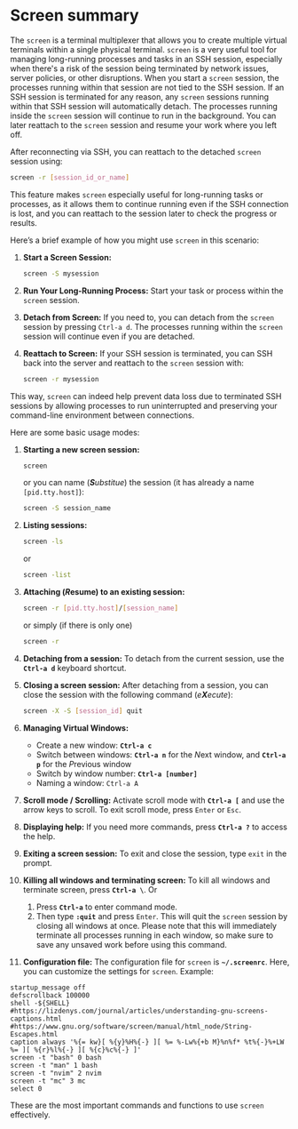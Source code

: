 # Screen summary

The `screen` is a terminal multiplexer that allows you to create multiple virtual terminals within a single physical terminal.
`screen` is a very useful tool for managing long-running processes and tasks in an SSH session, especially when there's a risk of the session being terminated by network issues, server policies, or other disruptions.
When you start a `screen` session, the processes running within that session are not tied to the SSH session.
If an SSH session is terminated for any reason, any `screen` sessions running within that SSH session will automatically detach. The processes running inside the `screen` session will continue to run in the background.
You can later reattach to the `screen` session and resume your work where you left off.

After reconnecting via SSH, you can reattach to the detached `screen` session using:

```sh
screen -r [session_id_or_name]
```

This feature makes `screen` especially useful for long-running tasks or processes, as it allows them to continue running even if the SSH connection is lost, and you can reattach to the session later to check the progress or results.

Here’s a brief example of how you might use `screen` in this scenario:

1. **Start a Screen Session:**
   ```sh
   screen -S mysession
   ```

2. **Run Your Long-Running Process:**
   Start your task or process within the `screen` session.

3. **Detach from Screen:**
   If you need to, you can detach from the `screen` session by pressing `Ctrl-a d`. The processes running within the `screen` session will continue even if you are detached.

4. **Reattach to Screen:**
   If your SSH session is terminated, you can SSH back into the server and reattach to the `screen` session with:
   ```sh
   screen -r mysession
   ```

This way, `screen` can indeed help prevent data loss due to terminated SSH sessions by allowing processes to run uninterrupted and preserving your command-line environment between connections.

Here are some basic usage modes:

1. **Starting a new screen session:**
   ```sh
   screen
   ```
   or you can name (***S**ubstitue*) the session (it has already a name `[pid.tty.host]`):
   ```sh
   screen -S session_name
   ```

2. **Listing sessions:**
   ```sh
   screen -ls
   ```
   or
   ```sh
   screen -list
   ```

3. **Attaching (*R*esume) to an existing session:**
   ```sh
   screen -r [pid.tty.host]/[session_name]
   ```
   or simply (if there is only one)
   ```sh
   screen -r
   ```

5. **Detaching from a session:**
   To detach from the current session, use the **`Ctrl-a d`** keyboard shortcut.

6. **Closing a screen session:**
   After detaching from a session, you can close the session with the following command (*e**X**ecute*):
   ```sh
   screen -X -S [session_id] quit
   ```

7. **Managing Virtual Windows:**
   - Create a new window: **`Ctrl-a c`**
   - Switch between windows: **`Ctrl-a n`** for the *N*ext window, and **`Ctrl-a p`** for the *P*revious window
   - Switch by window number: **`Ctrl-a [number]`**
   - Naming a window: `Ctrl-a A`

8. **Scroll mode / Scrolling:**
   Activate scroll mode with **`Ctrl-a [`** and use the arrow keys to scroll. To exit scroll mode, press `Enter` or `Esc`.

9. **Displaying help:**
   If you need more commands, press **`Ctrl-a ?`** to access the help.

10. **Exiting a screen session:**
   To exit and close the session, type `exit` in the prompt.

11. **Killing all windows and terminating screen:**
   To kill all windows and terminate screen, press **`Ctrl-a \`**.
   Or
      1. Press **`Ctrl-a`** to enter command mode.
      2. Then type **`:quit`** and press `Enter`.
   This will quit the `screen` session by closing all windows at once. Please note that this will immediately terminate all processes running in each window, so make sure to save any unsaved work before using this command.

13. **Configuration file:**
   The configuration file for `screen` is **`~/.screenrc`**. Here, you can customize the settings for `screen`.
   Example:
   ```text
   startup_message off
   defscrollback 100000
   shell -${SHELL}
   #https://lizdenys.com/journal/articles/understanding-gnu-screens-captions.html
   #https://www.gnu.org/software/screen/manual/html_node/String-Escapes.html
   caption always '%{= kw}[ %{y}%H%{-} ][ %= %-Lw%{+b M}%n%f* %t%{-}%+LW %= ][ %{r}%l%{-} ][ %{c}%c%{-} ]'
   screen -t "bash" 0 bash
   screen -t "man" 1 bash
   screen -t "nvim" 2 nvim
   screen -t "mc" 3 mc
   select 0
   ```

These are the most important commands and functions to use `screen` effectively.
